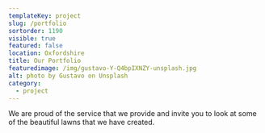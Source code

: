 ```yaml
---
templateKey: project
slug: /portfolio
sortorder: 1190
visible: true
featured: false
location: Oxfordshire
title: Our Portfolio
featuredimage: /img/gustavo-Y-Q4bpIXNZY-unsplash.jpg
alt: photo by Gustavo on Unsplash
category:
  - project
---
```

We are proud of the service that we provide and invite you to look at some of the beautiful lawns that we have created. 

